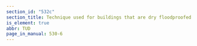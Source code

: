```yaml
---
section_id: "532c"
section_title: Technique used for buildings that are dry floodproofed
is_element: true
abbr: TUD
page_in_manual: 530-6
---
```

